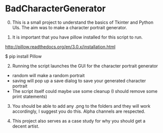 # BadCharacterGenerator
0. This is a small project to understand the basics of Tkinter and Python UIs. The aim was to make a character portrait generator.

1. It is important that you have pillow installed for this script to run. 

  http://pillow.readthedocs.org/en/3.0.x/installation.html
  
  $ pip install Pillow 

2. Running the script launches the GUI for the character portrait generator
  - random will make a random portrait
  - saving will pop up a save dialog to save your generated character portrait
  - The script itself could maybe use some cleanup (I should remove some print statements)
  
3. You should be able to add any .png to the folders and they will work accordingly, I suggest you do this. Alpha channels are respected.

4. This project also serves as a case study for why you should get a decent artist.
